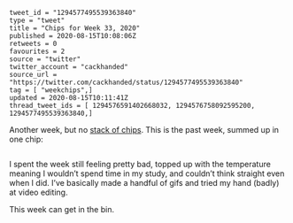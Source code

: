 ```
tweet_id = "1294577495539363840"
type = "tweet"
title = "Chips for Week 33, 2020"
published = 2020-08-15T10:08:06Z
retweets = 0
favourites = 2
source = "twitter"
twitter_account = "cackhanded"
source_url = "https://twitter.com/cackhanded/status/1294577495539363840"
tag = [ "weekchips",]
updated = 2020-08-15T10:11:41Z
thread_tweet_ids = [ 1294576591402668032, 1294576758092595200, 1294577495539363840,]
```

Another week, but no [stack of chips](/2020/06/19/my-week-in-poker-chips).
This is the past week, summed up in one chip:

<p class='image'><img src='http://mnf.m17s.net/2020/08/15/EfdCscZXgAMouUK.jpg' alt=''></p>

I spent the week still feeling pretty bad, topped up with the temperature meaning I wouldn’t spend time in my study, and couldn’t think straight even when I did. I’ve basically made a handful of gifs and tried my hand (badly) at video editing.

This week can get in the bin.
